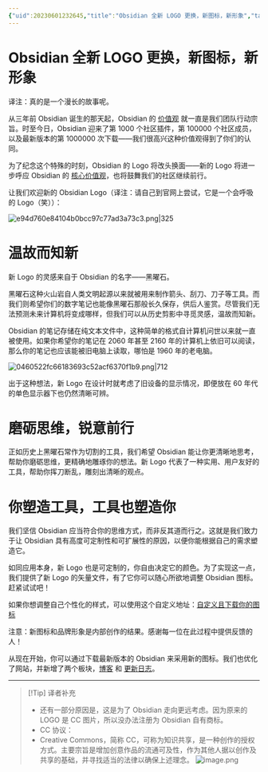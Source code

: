 ```yaml
---
{"uid":20230601232645,"title":"Obsidian 全新 LOGO 更换，新图标，新形象","tags":["Obsidian","周报"],"description":"Obsidian 全新 LOGO 更换，新图标，新形象","author":"Bon, OS","type":"other","draft":false,"editable":false,"modified":20230603010621,"aliases":[],"dg-publish":true,"permalink":"/lake-of-knowledge/01/obsidian/obsidian-logo/","dgPassFrontmatter":true}
---
```



# Obsidian 全新 LOGO 更换，新图标，新形象

译注：真的是一个漫长的故事呢。

从三年前 Obsidian 诞生的那天起，Obsidian 的 [价值观](https://obsidian.md/about) 就一直是我们团队行动宗旨。时至今日，Obsidian 迎来了第 1000 个社区插件，第 100000 个社区成员，以及最新版本的第 1000000 次下载——我们很高兴这种价值观得到了你们的认同。

为了纪念这个特殊的时刻，Obsidian 的 Logo 将改头换面——新的 Logo 将进一步呼应 Obsidian 的 [核心价值观](https://obsidian.md/about)，也将鼓舞我们的社区继续前行。

让我们欢迎新的 Obsidian Logo（译注：请自己到官网上尝试，它是一个会呼吸的 Logo（笑））：

![e94d760e84104b0bcc97c77ad3a73c3.png|325](https://cdn.pkmer.cn/images/e94d760e84104b0bcc97c77ad3a73c3.png!pkmer)

# 温故而知新

新 Logo 的灵感来自于 Obsidian 的名字——黑曜石。

黑曜石这种火山岩自人类文明起源以来就被用来制作箭头、刮刀、刀子等工具。而我们则希望你们的数字笔记也能像黑曜石那般长久保存，供后人鉴赏。尽管我们无法预测未来计算机将变成哪样，但我们可以从历史剪影中寻觅灵感，温故而知新。

Obsidian 的笔记存储在纯文本文件中，这种简单的格式自计算机问世以来就一直被使用。如果你希望你的笔记在 2060 年甚至 2160 年的计算机上依旧可以阅读，那么你的笔记也应该能被旧电脑上读取，哪怕是 1960 年的老电脑。

![0460522fc66183693c52acf6370f1b9.png|712](https://cdn.pkmer.cn/images/0460522fc66183693c52acf6370f1b9.png!pkmer)

出于这种想法，新 Logo 在设计时就考虑了旧设备的显示情况，即便放在 60 年代的单色显示器下也仍然清晰可辨。

# 磨砺思维，锐意前行

正如历史上黑曜石常作为切割的工具，我们希望 Obsidian 能让你更清晰地思考，帮助你磨砺思维，更精确地雕琢你的想法。新 Logo 代表了一种实用、用户友好的工具，帮助你挥刀断乱，雕刻出清晰的观点。

# 你塑造工具，工具也塑造你

我们坚信 Obsidian 应当符合你的思维方式，而非反其道而行之。这就是我们致力于让 Obsidian 具有高度可定制性和可扩展性的原因，以便你能根据自己的需求塑造它。

如同应用本身，新 Logo 也是可定制的，你自由决定它的颜色。为了实现这一点，我们提供了新 Logo 的矢量文件，有了它你可以随心所欲地调整 Obsidian 图标。赶紧试试吧！

如果你想调整自己个性化的样式，可以使用这个自定义地址：[自定义且下载你的图标](https://obsidian.md/blog/new-obsidian-icon/)

注意：新图标和品牌形象是内部创作的结果。感谢每一位在此过程中提供反馈的人！

从现在开始，你可以通过下载最新版本的 Obsidian 来采用新的图标。我们也优化了网站，并新增了两个板块，[博客](https://obsidian.md/blog) 和 [更新日志](https://obsidian.md/changelog)。

---

> [!Tip] 译者补充
> - 还有一部分原因是，这是为了 Obsidian 走向更远考虑。因为原来的 LOGO 是 CC 图片，所以没办法注册为 Obsidian 自有商标。
> - CC 协议：
> - Creative Commons，简称 CC，可称为知识共享，是一种创作的授权方式。主要宗旨是增加创意作品的流通可及性，作为其他人据以创作及共享的基础，并寻找适当的法律以确保上述理念。
> ![image.png](https://cdn.pkmer.cn/images/20230602100614.png!pkmer)